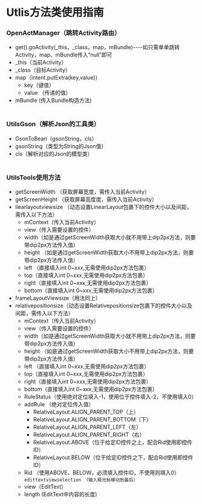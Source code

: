 # Utlis方法类使用指南
### OpenActManager（跳转Activity路由）
* get().goActivity(_this，_class，map，mBundle)----如只需单单跳转Activity，map、mBundle传入“null”即可
* _this（当前Activity）
* _class（目标Activity）
* map（intent.putExtra(key,value)）
  * key（键值）
  * value （传递的值）
* mBundle (传入Bundle构造方法)
<br><br>
### UtilsGson（解析Json的工具类）
* GsonToBean（gsonString，cls）
* gsonString（类型为String的Json值）
* cls（解析对应的Json的模型类）
<br><br>
### UtilsTools使用方法
* getScreenWidth （获取屏幕宽度，需传入当前Activity）<br>
* getScreenHeight （获取屏幕高度度，需传入当前Activity）<br>
* liearlayoutviewsize （动态设置LinearLayout包裹下的控件大小以及间距，需传入以下方法）
  * mContext（传入当前Activity）
  * view（传入需要设置的控件）
  * width（如是通过getScreenWidth获取大小就不用带上dip2px方法，则要带dip2px方法传入值）
  * height （如是通过getScreenWidth获取大小不用带上dip2px方法，则要带dip2px方法传入值）
  * left （直接填入int 0~xxx,无需使用dip2px方法包裹）
  * top（直接填入int 0~xxx,无需使用dip2px方法包裹）
  * right（直接填入int 0~xxx,无需使用dip2px方法包裹）
  * bottom（直接填入int 0~xxx,无需使用dip2px方法包裹）
* frameLayoutViewsize（用法同上）
* relativepositionsize（动态设置Relativepositionsize包裹下的控件大小以及间距，需传入以下方法）
  * mContext（传入当前Activity）
  * view（传入需要设置的控件）
  * width（如是通过getScreenWidth获取大小就不用带上dip2px方法，则要带dip2px方法传入值）
  * height （如是通过getScreenWidth获取大小不用带上dip2px方法，则要带dip2px方法传入值）
  * left （直接填入int 0~xxx,无需使用dip2px方法包裹）
  * top（直接填入int 0~xxx,无需使用dip2px方法包裹）
  * right（直接填入int 0~xxx,无需使用dip2px方法包裹）
  * bottom（直接填入int 0~xxx,无需使用dip2px方法包裹）
  * RuleStatus（使用绝对定位填入-1，使用位于控件填入-2，不使用填入0）
  * addRule （绝对定位传入值）
    * RelativeLayout.ALIGN_PARENT_TOP（上）
    * RelativeLayout.ALIGN_PARENT_BOTTOM（下）
    * RelativeLayout.ALIGN_PARENT_LEFT（左）
    * RelativeLayout.ALIGN_PARENT_RIGHT（右）
    * RelativeLayout.ABOVE（位于给定ID控件之上，配合Rid使用即控件ID）
    * RelativeLayout.BELOW（位于给定ID控件之下，配合Rid使用即控件ID）
  * Rid （使用ABOVE、BELOW，必须填入控件ID，不使用则填入0）
<br>`edittextviewselection （输入框光标移动到最后）`
  * view（EditText）
  * length (EditText中内容的长度)
